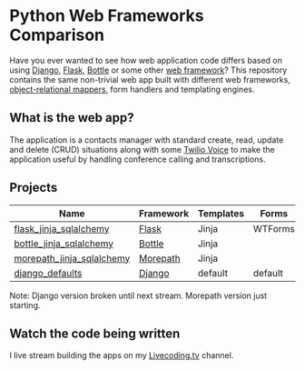 # Python Web Frameworks Comparison
Have you ever wanted to see how web application code differs based on
using 
[Django](http://www.fullstackpython.com/django.html), 
[Flask](http://www.fullstackpython.com/flask.html), 
[Bottle](http://www.fullstackpython.com/bottle.html) 
or some other 
[web framework](http://www.fullstackpython.com/web-frameworks.html)? 
This repository contains the same non-trivial web app built with 
different web frameworks, 
[object-relational mappers](http://www.fullstackpython.com/object-relational-mappers-orms.html), 
form handlers and templating engines. 


## What is the web app?
The application is a contacts manager with standard create, read, update
and delete (CRUD) situations along with some 
[Twilio Voice](https://twilio.com/docs) to make the
application useful by handling conference calling and transcriptions. 


## Projects
| Name | Framework | Templates | Forms | ORM |
|------|-----------|-----------|-------|-----|
| [flask\_jinja\_sqlalchemy](https://github.com/makaimc/compare-python-web-frameworks/tree/master/flask_jinja_sqlalchemy) | [Flask](http://www.fullstackpython.com/flask.html) | Jinja | WTForms | [SQLAlchemy](http://www.fullstackpython.com/object-relational-mappers-orms.html) |
| [bottle\_jinja\_sqlalchemy](https://github.com/makaimc/compare-python-web-frameworks/tree/master/bottle_jinja_sqlalchemy) | [Bottle](http://www.fullstackpython.com/bottle.html) | Jinja | | [SQLAlchemy](http://www.fullstackpython.com/object-relational-mappers.orms.html) |
| [morepath\_jinja\_sqlalchemy](https://github.com/makaimc/compare-python-web-frameworks/tree/master/morepath_jinja_sqlalchemy) | [Morepath](http://www.fullstackpython.com/morepath.html) | Jinja | | [SQLAlchemy](http://www.fullstackpython.com/object-relational-mappers.orms.html) |
| [django\_defaults](https://github.com/makaimc/compare-python-web-frameworks/tree/master/django_defaults) | [Django](http://www.fullstackpython.com/django.html) | default | default | [Django ORM](http://www.fullstackpython.com/object-relational-mappers.orms.html) |

Note: Django version broken until next stream. Morepath version just starting.


## Watch the code being written
I live stream building the apps on my
[Livecoding.tv](https://www.livecoding.tv/mattmakai) channel.

